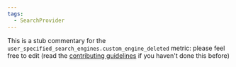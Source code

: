 ```yaml
---
tags:
  - SearchProvider
---
```


This is a stub commentary for the `user_specified_search_engines.custom_engine_deleted` metric: please feel free to edit (read the
[contributing guidelines](https://github.com/mozilla/glean-annotations/blob/main/CONTRIBUTING.md)
if you haven't done this before)
